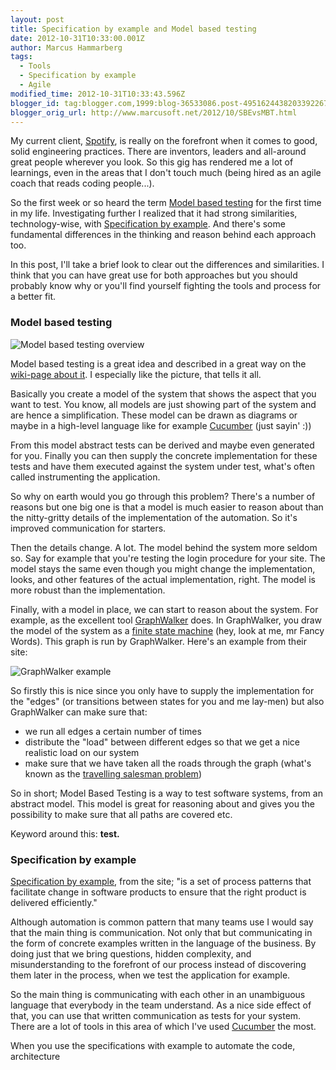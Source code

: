 ```yaml
---
layout: post
title: Specification by example and Model based testing
date: 2012-10-31T10:33:00.001Z
author: Marcus Hammarberg
tags:
  - Tools
  - Specification by example
  - Agile
modified_time: 2012-10-31T10:33:43.596Z
blogger_id: tag:blogger.com,1999:blog-36533086.post-4951624438203392267
blogger_orig_url: http://www.marcusoft.net/2012/10/SBEvsMBT.html
---
```


My current client, [Spotify](http://www.spotify.com/), is really on the forefront when it comes to good, solid engineering practices. There are inventors, leaders and all-around great people wherever you look. So this gig has rendered me a lot of learnings, even in the areas that I don't touch much (being hired as an agile coach that reads coding people...).

So the first week or so heard the term [Model based testing](http://en.wikipedia.org/wiki/Model-based_testing) for the first time in my life. Investigating further I realized that it had strong similarities, technology-wise, with [Specification by example](http://www.specificationbyexample.com/). And there's some fundamental differences in the thinking and reason behind each approach too.

In this post, I'll take a brief look to clear out the differences and similarities. I think that you can have great use for both approaches but you should probably know why or you'll find yourself fighting the tools and process for a better fit.

### Model based testing

![Model based testing overview](http://upload.wikimedia.org/wikipedia/en/3/36/Mbt-overview.png)

Model based testing is a great idea and described in a great way on the [wiki-page about it](http://en.wikipedia.org/wiki/Model-based_testing). I especially like the picture, that tells it all.

Basically you create a model of the system that shows the aspect that you want to test. You know, all models are just showing part of the system and are hence a simplification. These model can be drawn as diagrams or maybe in a high-level language like for example [Cucumber](http://cukes.info/) (just sayin' :))

From this model abstract tests can be derived and maybe even generated for you. Finally you can then supply the concrete implementation for these tests and have them executed against the system under test, what's often called instrumenting the application.

So why on earth would you go through this problem? There's a number of reasons but one big one is that a model is much easier to reason about than the nitty-gritty details of the implementation of the automation. So it's improved communication for starters.

Then the details change. A lot. The model behind the system more seldom so. Say for example that you're testing the login procedure for your site. The model stays the same even though you might change the implementation, looks, and other features of the actual implementation, right. The model is more robust than the implementation.

Finally, with a model in place, we can start to reason about the system. For example, as the excellent tool [GraphWalker](http://graphwalker.org/) does. In GraphWalker, you draw the model of the system as a [finite state machine](http://en.wikipedia.org/wiki/Finite-state_machine) (hey, look at me, mr Fancy Words). This graph is run by GraphWalker. Here's an example from their site:

![GraphWalker example](http://graphwalker.org/data/uploads/shoppingcart.svg)

So firstly this is nice since you only have to supply the implementation for the "edges" (or transitions between states for you and me lay-men) but also GraphWalker can make sure that:

- we run all edges a certain number of times
- distribute the "load" between different edges so that we get a nice realistic load on our system
- make sure that we have taken all the roads through the graph (what's known as the [travelling salesman problem](http://en.wikipedia.org/wiki/Travelling_salesman_problem))

So in short; Model Based Testing is a way to test software systems, from an abstract model. This model is great for reasoning about and gives you the possibility to make sure that all paths are covered etc.

Keyword around this: **test.**

### Specification by example

[Specification by example](http://www.specificationbyexample.com/), from the site; "is a set of process patterns that facilitate change in software products to ensure that the right product is delivered efficiently."

Although automation is common pattern that many teams use I would say that the main thing is communication. Not only that but communicating in the form of concrete examples written in the language of the business. By doing just that we bring questions, hidden complexity, and misunderstanding to the forefront of our process instead of discovering them later in the process, when we test the application for example.

So the main thing is communicating with each other in an unambiguous language that everybody in the team understand. As a nice side effect of that, you can use that written communication as tests for your system. There are a lot of tools in this area of which I've used [Cucumber](http://cukes.info/) the most.

When you use the specifications with example to automate the code, architecture
